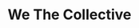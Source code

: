 ---
title: We The Collective
image: /img/logos/we_the_collective.png
link: https://www.wethecollective.com/
weight: 5
visible: true
---